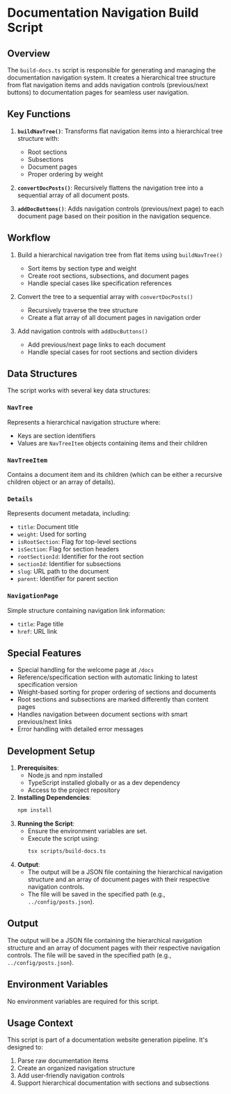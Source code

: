 # Documentation Navigation Build Script

## Overview

The `build-docs.ts` script is responsible for generating and managing the documentation navigation system. It creates a hierarchical tree structure from flat navigation items and adds navigation controls (previous/next buttons) to documentation pages for seamless user navigation.

## Key Functions

1. **`buildNavTree()`**: Transforms flat navigation items into a hierarchical tree structure with:
    - Root sections
    - Subsections
    - Document pages
    - Proper ordering by weight

2. **`convertDocPosts()`**: Recursively flattens the navigation tree into a sequential array of all document posts.

3. **`addDocButtons()`**: Adds navigation controls (previous/next page) to each document page based on their position in the navigation sequence.

## Workflow

1. Build a hierarchical navigation tree from flat items using `buildNavTree()`
    - Sort items by section type and weight
    - Create root sections, subsections, and document pages
    - Handle special cases like specification references

2. Convert the tree to a sequential array with `convertDocPosts()`
    - Recursively traverse the tree structure
    - Create a flat array of all document pages in navigation order

3. Add navigation controls with `addDocButtons()`
    - Add previous/next page links to each document
    - Handle special cases for root sections and section dividers

## Data Structures

The script works with several key data structures:

### `NavTree` 
Represents a hierarchical navigation structure where:
- Keys are section identifiers
- Values are `NavTreeItem` objects containing items and their children

### `NavTreeItem`
Contains a document item and its children (which can be either a recursive children object or an array of details).

### `Details`
Represents document metadata, including:
- `title`: Document title
- `weight`: Used for sorting
- `isRootSection`: Flag for top-level sections
- `isSection`: Flag for section headers
- `rootSectionId`: Identifier for the root section
- `sectionId`: Identifier for subsections
- `slug`: URL path to the document
- `parent`: Identifier for parent section

### `NavigationPage`
Simple structure containing navigation link information:
- `title`: Page title
- `href`: URL link

## Special Features
- Special handling for the welcome page at `/docs`
- Reference/specification section with automatic linking to latest specification version
- Weight-based sorting for proper ordering of sections and documents
- Root sections and subsections are marked differently than content pages
- Handles navigation between document sections with smart previous/next links
- Error handling with detailed error messages

## Development Setup
1. **Prerequisites**:
   - Node.js and npm installed
   - TypeScript installed globally or as a dev dependency
    - Access to the project repository
2. **Installing Dependencies**:
    ```bash
    npm install
    ```
3. **Running the Script**:
    - Ensure the environment variables are set.
    - Execute the script using:
      ```bash
      tsx scripts/build-docs.ts
      ```
4. **Output**:
    - The output will be a JSON file containing the hierarchical navigation structure and an array of document pages with their respective navigation controls.
    - The file will be saved in the specified path (e.g., `../config/posts.json`).

## Output
The output will be a JSON file containing the hierarchical navigation structure and an array of document pages with their respective navigation controls. The file will be saved in the specified path (e.g., `../config/posts.json`).

## Environment Variables

No environment variables are required for this script.

## Usage Context

This script is part of a documentation website generation pipeline. It's designed to:

1. Parse raw documentation items
2. Create an organized navigation structure
3. Add user-friendly navigation controls
4. Support hierarchical documentation with sections and subsections
